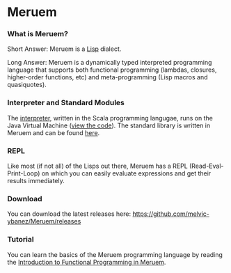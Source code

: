 # Meruem

### What is Meruem?

Short Answer: Meruem is a [Lisp](http://en.wikipedia.org/wiki/Lisp_%28programming_language%29) dialect. 

Long Answer: Meruem is a dynamically typed interpreted programming language that supports both functional programming (lambdas, closures, higher-order functions, etc) and meta-programming (Lisp macros and quasiquotes). 

### Interpreter and Standard Modules

The [interpreter](https://github.com/melvic-ybanez/Meruem/tree/master/src/main/scala), written in the Scala programming langugae, runs on the Java Virtual Machine ([view the code](https://github.com/melvic-ybanez/Meruem/tree/master/src/main/scala)). The standard library is written in Meruem and can be found [here](https://github.com/melvic-ybanez/Meruem/tree/master/meruem).

### REPL

Like most (if not all) of the Lisps out there, Meruem has a REPL (Read-Eval-Print-Loop) on which you can easily evaluate expressions and get their results immediately.

### Download
You can download the latest releases here: https://github.com/melvic-ybanez/Meruem/releases

### Tutorial
You can learn the basics of the Meruem programming language by reading the [Introduction to Functional Programming in Meruem](https://github.com/melvic-ybanez/programming_in_meruem).
